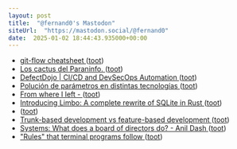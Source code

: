 ```yaml
---
layout: post
title:  "@fernand0's Mastodon"
siteUrl:  "https://mastodon.social/@fernand0"
date:  2025-01-02 18:44:43.935000+00:00
---
```

*  [git-flow cheatsheet ](https://danielkummer.github.io/git-flow-cheatsheet) ([toot](https://mastodon.social/@fernand0/113760238563079442))
*  [Los cactus del Paraninfo. ](https://avecesunafoto.wordpress.com/2025/01/02/los-cactus-del-paraninfo) ([toot](https://mastodon.social/@fernand0/113760133318135426))
*  [DefectDojo \| CI/CD and DevSecOps Automation ](https://www.defectdojo.org) ([toot](https://mastodon.social/@fernand0/113759861032131371))
*  [Polución de parámetros en distintas tecnologías ](http://fernand0.github.io//polucion-parametros-2024) ([toot](https://mastodon.social/@fernand0/113759719334340591))
*  [From where I left -  ](https://antirez.com/news/14) ([toot](https://mastodon.social/@fernand0/113759654467245758))
*  [Introducing Limbo: A complete rewrite of SQLite in Rust ](https://turso.tech/blog/introducing-limbo-a-complete-rewrite-of-sqlite-in-rus) ([toot](https://mastodon.social/@fernand0/113759542546871572))
*  [ ](https://mastodon.social/@BurpBlog) ([toot](https://mastodon.social/@fernand0/113759209568814549))
*  [Trunk-based development vs feature-based development ](https://circleci.com/blog/trunk-vs-feature-based-dev) ([toot](https://mastodon.social/@fernand0/113758659915819110))
*  [Systems: What does a board of directors do? - Anil Dash ](https://www.anildash.com//2024/06/20/dash-board) ([toot](https://mastodon.social/@fernand0/113758431786063140))
*  ["Rules" that terminal programs follow ](https://jvns.ca/blog/2024/11/26/terminal-rules) ([toot](https://mastodon.social/@fernand0/113758308620221327))

